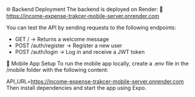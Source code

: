 🌐 Backend Deployment
The backend is deployed on Render:
🔗 https://income-expense-trakcer-mobile-server.onrender.com

You can test the API by sending requests to the following endpoints:

- GET / → Returns a welcome message
- POST /auth/register → Register a new user
- POST /auth/login → Log in and receive a JWT token


📱 Mobile App Setup
To run the mobile app locally, create a .env file in the /mobile folder with the following content:

API_URL=https://income-expense-trakcer-mobile-server.onrender.com
Then install dependencies and start the app using Expo.